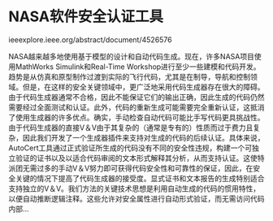 # NASA软件安全认证工具


ieeexplore.ieee.org/abstract/document/4526576




NASA越来越多地使用基于模型的设计和自动代码生成。现在，许多NASA项目使用MathWorks Simulink和Real-Time Workshop进行至少一些建模和代码开发。趋势是从仿真和原型制作过渡到实际的飞行代码，尤其是在制导，导航和控制领域。但是，在这样的安全关键领域中，更广泛地采用代码生成器存在很大的障碍。由于代码生成器通常不合格，因此不能保证它们的输出正确，因此生成的代码仍然需要经过全面测试和认证。此外，代码的重新生成可能需要完全重新认证，这抵消了使用生成器的许多优点。确实，手动检查自动代码可能比手写代码更具挑战性。由于代码生成器的直接V＆V由于其复杂的（通常是专有的）性质而过于费力且复杂，因此我们开发了一个生成器插件来支持对生成的代码的后续认证。具体来说，AutoCert工具通过正式验证所生成的代码没有不同的安全性违规，构建一个可独立验证的证书以及以适合代码审阅的文本形式解释其分析，从而支持认证。这使特派团无需过多的手动V＆V努力即可获得代码安​​全性和可靠性的保证，因此，在安全关键的情况下提高了代码生成器的接受度。显式证书和文本报告的生成特别适合支持独立的V＆V。我们方法的关键技术思想是利用自动生成的代码的惯用特性，以便自动推断逻辑注释。这些允许对安全属性进行自动形式验证，而无需访问代码内部...
